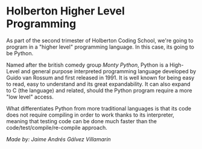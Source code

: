 # Holberton Higher Level Programming

As part of the second trimester of Holberton Coding School, we're going to program in a "higher level" programming language. In this case, its going to be Python.

Named after the british comedy group *Monty Python*, Python is a High-Level and general purpose interpreted programming language developed by Guido van Rossum and first released in 1991. It is well known for being easy to read, easy to understand and its great expandability. It can also expand to C (the language) and related, should the Python program require a more "low level" access.

What differentiates Python from more traditional languages is that its code does not require compiling in order to work thanks to its interpreter, meaning that testing code can be done much faster than the code/test/compile/re-compile approach.

*Made by: Jaime Andrés Gálvez Villamarin*
